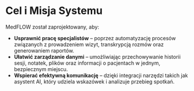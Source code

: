 # Cel i Misja Systemu

MedFLOW został zaprojektowany, aby:

* **Usprawnić pracę specjalistów** – poprzez automatyzację procesów związanych z prowadzeniem wizyt, transkrypcją rozmów oraz generowaniem raportów.
* **Ułatwić zarządzanie danymi** – umożliwiając przechowywanie historii sesji, notatek, plików oraz informacji o pacjentach w jednym, bezpiecznym miejscu.
* **Wspierać efektywną komunikację** – dzięki integracji narzędzi takich jak asystent AI, który udziela wskazówek i analizuje przebieg spotkań.
